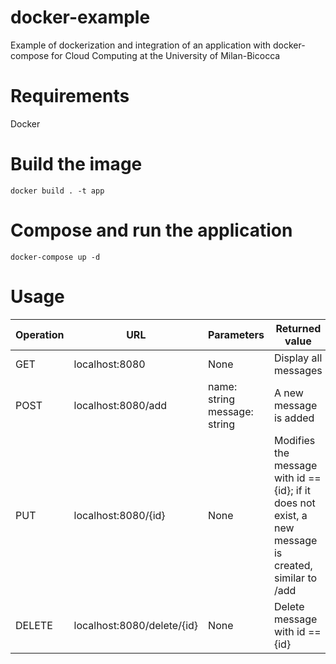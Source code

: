 # docker-example
 Example of dockerization and integration of an application with docker-compose for Cloud Computing at the University of Milan-Bicocca

# Requirements
Docker
# Build the image
`
docker build . -t app
`
# Compose and run the application

`docker-compose up -d`

# Usage

| Operation | URL                        | Parameters                   | Returned value                                                                                        |
|-----------|----------------------------|------------------------------|-------------------------------------------------------------------------------------------------------|
| GET       | localhost:8080             | None                         | Display all messages                                                                                  |
| POST      | localhost:8080/add         | name: string message: string | A new message is added                                                                                |
| PUT       | localhost:8080/{id}        | None                         | Modifies the message with id == {id}; if it does not exist, a new message is created, similar to /add |
| DELETE    | localhost:8080/delete/{id} | None                         | Delete message with id == {id}                                                                        |
